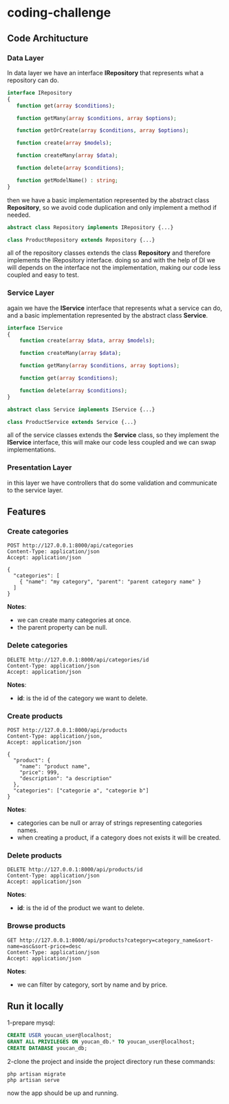 # coding-challenge

## Code Architucture
### Data Layer
In data layer we have an interface **IRepository** that represents what a repository can do.
```php
interface IRepository
{
   function get(array $conditions);

   function getMany(array $conditions, array $options);

   function getOrCreate(array $conditions, array $options);

   function create(array $models);

   function createMany(array $data);

   function delete(array $conditions);

   function getModelName() : string;
}
```
then we have a basic implementation represented by the abstract class **Repository**, so we avoid code duplication and only implement a method if needed.
```php
abstract class Repository implements IRepository {...}
```
```php
class ProductRepository extends Repository {...}
```
all of the repository classes extends the class **Repository** and therefore implements the IRepository interface.
doing so and with the help of DI we will depends on the interface not the implementation, making our code less coupled and easy to test.

### Service Layer

again we have the **IService** interface that represents what a service can do, and a basic implementation represented by the abstract class **Service**.
```php
interface IService
{
    function create(array $data, array $models);

    function createMany(array $data);

    function getMany(array $conditions, array $options);

    function get(array $conditions);

    function delete(array $conditions);
}
```
```php
abstract class Service implements IService {...}
```
```php
class ProductService extends Service {...}
```
all of the service classes extends the **Service** class, so they implement the **IService** interface, this will make our code less coupled and we can swap implementations.

### Presentation Layer
in this layer we have controllers that do some validation and communicate to the service layer. 

## Features

### Create categories
```http
POST http://127.0.0.1:8000/api/categories
Content-Type: application/json
Accept: application/json

{
  "categories": [
    { "name": "my category", "parent": "parent category name" }
  ]
}
```
**Notes**:
* we can create many categories at once.
* the parent property can be null.

### Delete categories
```http
DELETE http://127.0.0.1:8000/api/categories/id
Content-Type: application/json
Accept: application/json
```
**Notes**:
* **id**: is the id of the category we want to delete.

### Create products
```http
POST http://127.0.0.1:8000/api/products
Content-Type: application/json, 
Accept: application/json

{
  "product": {
    "name": "product name",
    "price": 999,
    "description": "a description"
  },
  "categories": ["categorie a", "categorie b"]
}
```
**Notes**:
* categories can be null or array of strings representing categories names.
* when creating a product, if a category does not exists it will be created.

### Delete products
```http
DELETE http://127.0.0.1:8000/api/products/id
Content-Type: application/json
Accept: application/json
```
**Notes**:
* **id**: is the id of the product we want to delete.

### Browse products
```http
GET http://127.0.0.1:8000/api/products?category=category_name&sort-name=asc&sort-price=desc
Content-Type: application/json
Accept: application/json
```
**Notes**:
* we can filter by category, sort by name and by price.

## Run it locally
1-prepare mysql:
```sql
CREATE USER youcan_user@localhost;
GRANT ALL PRIVILEGES ON youcan_db.* TO youcan_user@localhost;
CREATE DATABASE youcan_db;
```
2-clone the project and inside the project directory run these commands:
```shell
php artisan migrate
php artisan serve
```
now the app should be up and running.
